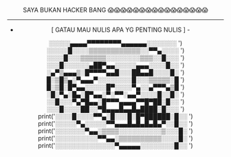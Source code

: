 <div align=center>
 
SAYA BUKAN HACKER BANG 😱😱😱😱😱😱😱😱😱😱😱😱😱😱😱😱

________________________________________
- [ GATAU MAU NULIS APA YG PENTING NULIS ] -

░░░░░▄▄▄▄▀▀▀▀▀▀▀▀▄▄▄▄▄▄░░░░░░░   ')
░░░░░█░░░░▒▒▒▒▒▒▒▒▒▒▒▒░░▀▀▄░░░░  ')
░░░░█░░░▒▒▒▒▒▒░░░░░░░░▒▒▒░░█░░░  ')
░░░█░░░░░░▄██▀▄▄░░░░░▄▄▄░░░░█░░  ')
░▄▀▒▄▄▄▒░█▀▀▀▀▄▄█░░░██▄▄█░░░░█░  ')
█░▒█▒▄░▀▄▄▄▀░░░░░░░░█░░░▒▒▒▒▒░█  ')
█░▒█░█▀▄▄░░░░░█▀░░░░▀▄░░▄▀▀▀▄▒█  ')
░█░▀▄░█▄░█▀▄▄░▀░▀▀░▄▄▀░░░░█░░█░  ')
░░█░░░▀▄▀█▄▄░█▀▀▀▄▄▄▄▀▀█▀██░█░░  ')
░░░█░░░░██░░▀█▄▄▄█▄▄█▄████░█░░░  ')
                print('░░░░█░░░░▀▀▄░█░░░█░█▀██████░█░░  ')
                print('░░░░░▀▄░░░░░▀▀▄▄▄█▄█▄█▄█▄▀░░█░░  ')
                print('░░░░░░░▀▄▄░▒▒▒▒░░░░░░░░░░▒░░░█░  ')
                print('░░░░░░░░░░▀▀▄▄░▒▒▒▒▒▒▒▒▒▒░░░░█░  ')
                print('░░░░░░░░░░░░░░▀▄▄▄▄▄░░░░░░░░█░░  ')
